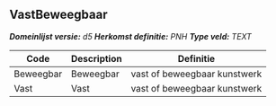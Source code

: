 ﻿## VastBeweegbaar

*__Domeinlijst versie:__ d5*
*__Herkomst definitie:__ PNH*
*__Type veld:__ TEXT*

|__Code__ |__Description__ |__Definitie__	|
|	---	|	---	|   ---	| 
| Beweegbar | Beweegbar | vast of beweegbaar kunstwerk |
| Vast | Vast | vast of beweegbaar kunstwerk |
